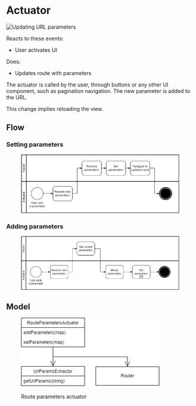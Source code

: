 # Actuator

![Updating URL parameters](../../../.gitbook/assets/actuator\_url\_flow.drawio.png)

Reacts to these events:

* User activates UI

Does:

* Updates route with parameters

The actuator is called by the user, through buttons or any other UI component, such as pagination navigation. The new parameter is added to the URL.

This change implies reloading the view.

## Flow

### Setting parameters

<figure><img src="../../../.gitbook/assets/business_route_actuator_set_params.drawio.png" alt=""><figcaption></figcaption></figure>

### Adding parameters

<figure><img src="../../../.gitbook/assets/business_route_actuator_add_params.drawio.png" alt=""><figcaption></figcaption></figure>

## Model

<figure><img src="../../../.gitbook/assets/route_actuator.drawio.png" alt=""><figcaption><p>Route parameters actuator</p></figcaption></figure>

